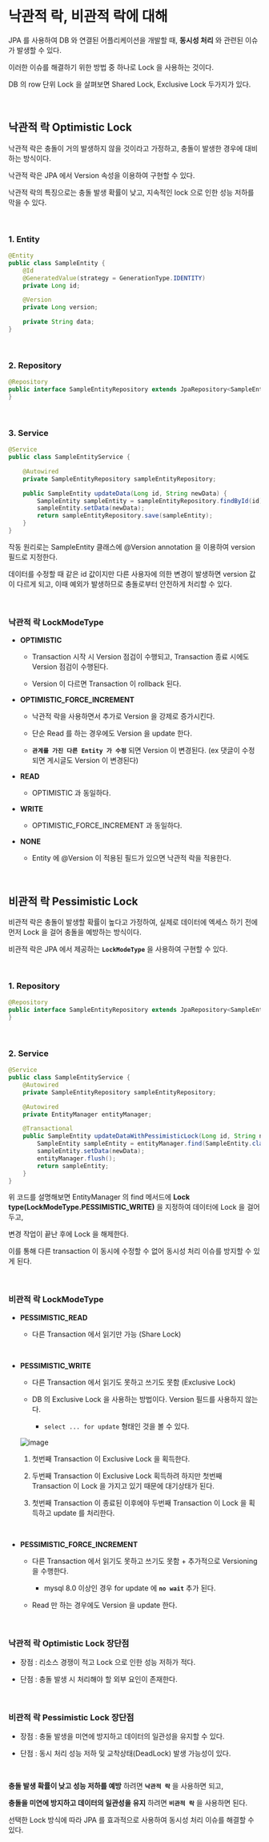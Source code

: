 # 낙관적 락, 비관적 락에 대해

JPA 를 사용하여 DB 와 연결된 어플리케이션을 개발할 때, **동시성 처리** 와 관련된 이슈가 발생할 수 있다.

이러한 이슈를 해결하기 위한 방법 중 하나로 Lock 을 사용하는 것이다.

DB 의 row 단위 Lock 을 살펴보면 Shared Lock, Exclusive Lock 두가지가 있다.

<br>

## 낙관적 락 Optimistic Lock

낙관적 락은 충돌이 거의 발생하지 않을 것이라고 가정하고, 충돌이 발생한 경우에 대비하는 방식이다.

낙관적 락은 JPA 에서 Version 속성을 이용하여 구현할 수 있다.

낙관적 락의 특징으로는 충돌 발생 확률이 낮고, 지속적인 lock 으로 인한 성능 저하를 막을 수 있다.

<br>

### 1. Entity

```java
@Entity
public class SampleEntity {
    @Id
    @GeneratedValue(strategy = GenerationType.IDENTITY)
    private Long id;

    @Version
    private Long version;

    private String data;
}
```

<br>

### 2. Repository

```java
@Repository
public interface SampleEntityRepository extends JpaRepository<SampleEntity, Long> {
}
```

<br>

### 3. Service

```java
@Service
public class SampleEntityService {

    @Autowired
    private SampleEntityRepository sampleEntityRepository;

    public SampleEntity updateData(Long id, String newData) {
        SampleEntity sampleEntity = sampleEntityRepository.findById(id).orElseThrow();
        sampleEntity.setData(newData);
        return sampleEntityRepository.save(sampleEntity);
    }
}
```

작동 원리로는 SampleEntity 클래스에 @Version annotation 을 이용하여 version 필드로 지정한다.

데이터를 수정할 때 같은 id 값이지만 다른 사용자에 의한 변경이 발생하면 version 값이 다르게 되고, 이때 예외가 발생하므로 충돌로부터 안전하게 처리할 수 있다.

<br>

### 낙관적 락 LockModeType

+ **OPTIMISTIC**

  + Transaction 시작 시 Version 점검이 수행되고, Transaction 종료 시에도 Version 점검이 수행된다.
 
  + Version 이 다르면 Transaction 이 rollback 된다.

+ **OPTIMISTIC_FORCE_INCREMENT**

  + 낙관적 락을 사용하면서 추가로 Version 을 강제로 증가시킨다.
 
  + 단순 Read 를 하는 경우에도 Version 을 update 한다.
 
  + **`관계를 가진 다른 Entity 가 수정`** 되면 Version 이 변경된다. (ex 댓글이 수정되면 게시글도 Version 이 변경된다)
 
+ **READ**

  + OPTIMISTIC 과 동일하다.
 
+ **WRITE**

  + OPTIMISTIC_FORCE_INCREMENT 과 동일하다.
 
+ **NONE**

  + Entity 에 @Version 이 적용된 필드가 있으면 낙관적 락을 적용한다.

<br>

## 비관적 락 Pessimistic Lock

비관적 락은 충돌이 발생할 확률이 높다고 가정하여, 실제로 데이터에 엑세스 하기 전에 먼저 Lock 을 걸어 충돌을 예방하는 방식이다.

비관적 락은 JPA 에서 제공하는 **`LockModeType`** 을 사용하여 구현할 수 있다.

<br>

### 1. Repository

```java
@Repository
public interface SampleEntityRepository extends JpaRepository<SampleEntity, Long> {
}
```

<br>

### 2. Service

```java
@Service
public class SampleEntityService {
    @Autowired
    private SampleEntityRepository sampleEntityRepository;

    @Autowired
    private EntityManager entityManager;

    @Transactional
    public SampleEntity updateDataWithPessimisticLock(Long id, String newData) {
        SampleEntity sampleEntity = entityManager.find(SampleEntity.class, id, LockModeType.PESSIMISTIC_WRITE);
        sampleEntity.setData(newData);
        entityManager.flush();
        return sampleEntity;
    }
}
```

위 코드를 설명해보면 EntityManager 의 find 메서드에 **Lock type(LockModeType.PESSIMISTIC_WRITE)** 을 지정하여 데이터에 Lock 을 걸어두고,

변경 작업이 끝난 후에 Lock 을 해제한다.

이를 통해 다른 transaction 이 동시에 수정할 수 없어 동시성 처리 이슈를 방지할 수 있게 된다.

<br>

### 비관적 락 LockModeType

+ **PESSIMISTIC_READ**

  + 다른 Transaction 에서 읽기만 가능 (Share Lock)

<br>

+ **PESSIMISTIC_WRITE**

  + 다른 Transaction 에서 읽기도 못하고 쓰기도 못함 (Exclusive Lock)
 
  + DB 의 Exclusive Lock 을 사용하는 방법이다. Version 필드를 사용하지 않는다.

    + `select ... for update` 형태인 것을 볼 수 있다.

  ![image](https://github.com/lielocks/WIL/assets/107406265/0845215b-1f8a-46bf-9f8a-42426c1984ab)

  1. 첫번째 Transaction 이 Exclusive Lock 을 획득한다.
 
  2. 두번째 Transaction 이 Exclusive Lock 획득하려 하지만 첫번째 Transaction 이 Lock 을 가지고 있기 때문에 대기상태가 된다.
 
  3. 첫번째 Transaction 이 종료된 이후에야 두번째 Transaction 이 Lock 을 획득하고 update 를 처리한다.
 
<br>

+ **PESSIMISTIC_FORCE_INCREMENT**

  + 다른 Transaction 에서 읽기도 못하고 쓰기도 못함 + 추가적으로 Versioning 을 수행한다.

    + mysql 8.0 이상인 경우 for update 에 **`no wait`** 추가 된다.
   
  + Read 만 하는 경우에도 Version 을 update 한다.
    

<br>

### 낙관적 락 Optimistic Lock 장단점

+ 장점 : 리소스 경쟁이 적고 Lock 으로 인한 성능 저하가 적다.

+ 단점 : 충돌 발생 시 처리해야 할 외부 요인이 존재한다.

<br>

### 비관적 락 Pessimistic Lock 장단점

+ 장점 : 충둘 발생을 미연에 방지하고 데이터의 일관성을 유지할 수 있다.

+ 단점 : 동시 처리 성능 저하 및 교착상태(DeadLock) 발생 가능성이 있다.

<br>

**충돌 발생 확률이 낮고 성능 저하를 예방** 하려면 **`낙관적 락`** 을 사용하면 되고,

**충돌을 미연에 방지하고 데이터의 일관성을 유지** 하려면 **`비관적 락`** 을 사용하면 된다.

선택한 Lock 방식에 따라 JPA 를 효과적으로 사용하여 동시성 처리 이슈를 해결할 수 있다.
